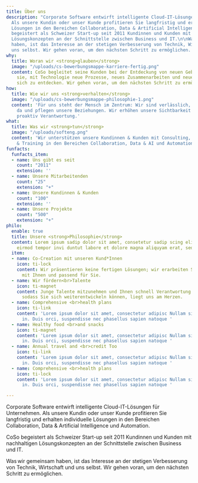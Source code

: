 ```yaml
---
title: Über uns
description: "Corporate Software entwirft intelligente Cloud-IT-Lösungen für Unternehmen.
  Als unsere Kundin oder unser Kunde profitieren Sie langfristig und erhalten individuelle
  Lösungen in den Bereichen Collaboration, Data & Artificial Intelligence und Automation.\n\nCoSo
  begeistert als Schweizer Start-up seit 2011 Kundinnen und Kunden mit nachhaltigen
  Lösungskonzepten an der Schnittstelle zwischen Business und IT.\n\nWas wir gemeinsam
  haben, ist das Interesse an der stetigen Verbesserung von Technik, Wirtschaft und
  uns selbst. Wir gehen voran, um den nächsten Schritt zu ermöglichen.   "
why:
  title: Woran wir <strong>glauben</strong>
  image: "/uploads/cs-bewerbungsmappe-karriere-fertig.png"
  content: CoSo begleitet seine Kunden bei der Entdeckung von neuen Gebieten und befähigt
    sie, mit Technologie neue Prozesse, neues Zusammenarbeiten und neue Produkte für
    sich zu entdecken. Wir gehen voran, um den nächsten Schritt zu ermöglichen.
how:
  title: Wie wir uns <strong>verhalten</strong>
  image: "/uploads/cs-bewerbungsmappe-philosophie-1.png"
  content: 'Für uns steht der Mensch im Zentrum: Wir sind verlässlich, für andere
    da und pflegen unsere Beziehungen. Wir erhöhen unsere Sichtbarkeit und übernehmen
    proaktiv Verantwortung.'
what:
  title: Was wir <strong>tun</strong>
  image: "/uploads/softeng.png"
  content: 'Wir unterstützen unsere Kundinnen & Kunden mit Consulting, Customizing
    & Training in den Bereichen Collaboration, Data & AI und Automation. '
funfacts:
  funfacts_item:
  - name: Uns gibt es seit
    count: "2011"
    extension: ''
  - name: Unsere Mitarbeitenden
    count: "25"
    extension: "+"
  - name: Unsere Kundinnen & Kunden
    count: "100"
    extension: ''
  - name: Unsere Projekte
    count: "500"
    extension: "+"
philo:
  enable: true
  title: Unsere <strong>Philosophie</strong>
  content: Lorem ipsum sadip dolor sit amet, consetetur sadip scing elitr, diam nonumy
    eirmod tempor invi duntut labore et dolore magna aliquyam erat, sed diam
  item:
  - name: Co-Creation mit unseren Kund*Innen
    icon: ti-lock
    content: Wir präsentieren keine fertigen Lösungen; wir erarbeiten Sie gemeinsam
      mit Ihnen und passend für Sie.
  - name: Wir fördern<br>Talente
    icon: ti-magnet
    content: Junge Talente mitzunehmen und Ihnen schnell Verantwortung zu übertragen,
      sodass Sie sich weiterentwickeln können, liegt uns am Herzen.
  - name: Comprehensive <br>health plans
    icon: ti-link
    content: 'Lorem ipsum dolor sit amet, consectetur adipisc Nullam sit vel egestas
      in. Duis orci, suspendisse nec phasellus sapien natoque '
  - name: Healthy food <br>and snacks
    icon: ti-magnet
    content: 'Lorem ipsum dolor sit amet, consectetur adipisc Nullam sit vel egestas
      in. Duis orci, suspendisse nec phasellus sapien natoque '
  - name: Annual travel and <br>credit Too
    icon: ti-link
    content: 'Lorem ipsum dolor sit amet, consectetur adipisc Nullam sit vel egestas
      in. Duis orci, suspendisse nec phasellus sapien natoque '
  - name: Comprehensive <br>health plans
    icon: ti-lock
    content: 'Lorem ipsum dolor sit amet, consectetur adipisc Nullam sit vel egestas
      in. Duis orci, suspendisse nec phasellus sapien natoque '

---
```

Corporate Software entwirft intelligente Cloud-IT-Lösungen für Unternehmen. Als unsere Kundin oder unser Kunde profitieren Sie langfristig und erhalten individuelle Lösungen in den Bereichen Collaboration, Data & Artificial Intelligence und Automation.

CoSo begeistert als Schweizer Start-up seit 2011 Kundinnen und Kunden mit nachhaltigen Lösungskonzepten an der Schnittstelle zwischen Business und IT.

Was wir gemeinsam haben, ist das Interesse an der stetigen Verbesserung von Technik, Wirtschaft und uns selbst. Wir gehen voran, um den nächsten Schritt zu ermöglichen.